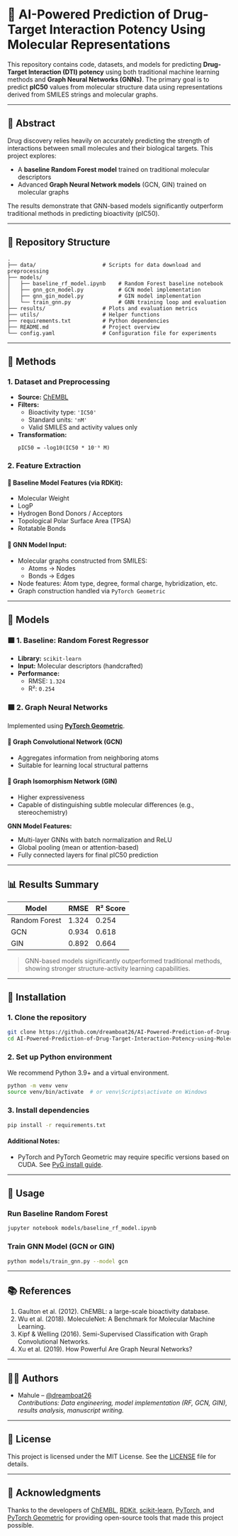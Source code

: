 # 🧠 AI-Powered Prediction of Drug-Target Interaction Potency Using Molecular Representations

This repository contains code, datasets, and models for predicting **Drug-Target Interaction (DTI) potency** using both traditional machine learning methods and **Graph Neural Networks (GNNs)**. The primary goal is to predict **pIC50** values from molecular structure data using representations derived from SMILES strings and molecular graphs.

---

## 📘 Abstract

Drug discovery relies heavily on accurately predicting the strength of interactions between small molecules and their biological targets. This project explores:

- A **baseline Random Forest model** trained on traditional molecular descriptors
- Advanced **Graph Neural Network models** (GCN, GIN) trained on molecular graphs

The results demonstrate that GNN-based models significantly outperform traditional methods in predicting bioactivity (pIC50).

---

## 📁 Repository Structure

```
.
├── data/                     # Scripts for data download and preprocessing
├── models/                  
│   ├── baseline_rf_model.ipynb    # Random Forest baseline notebook
│   ├── gnn_gcn_model.py           # GCN model implementation
│   ├── gnn_gin_model.py           # GIN model implementation
│   └── train_gnn.py               # GNN training loop and evaluation
├── results/                  # Plots and evaluation metrics
├── utils/                    # Helper functions
├── requirements.txt          # Python dependencies
├── README.md                 # Project overview
└── config.yaml               # Configuration file for experiments
```

---

## 🔬 Methods

### 1. Dataset and Preprocessing

- **Source:** [ChEMBL](https://www.ebi.ac.uk/chembl/)
- **Filters:**
  - Bioactivity type: `'IC50'`
  - Standard units: `'nM'`
  - Valid SMILES and activity values only
- **Transformation:**
  ```
  pIC50 = -log10(IC50 * 10⁻⁹ M)
  ```

### 2. Feature Extraction

#### 🔹 Baseline Model Features (via RDKit):

- Molecular Weight
- LogP
- Hydrogen Bond Donors / Acceptors
- Topological Polar Surface Area (TPSA)
- Rotatable Bonds

#### 🔹 GNN Model Input:

- Molecular graphs constructed from SMILES:
  - Atoms → Nodes
  - Bonds → Edges
- Node features: Atom type, degree, formal charge, hybridization, etc.
- Graph construction handled via `PyTorch Geometric`

---

## 🤖 Models

### 🟩 1. Baseline: Random Forest Regressor

- **Library:** `scikit-learn`
- **Input:** Molecular descriptors (handcrafted)
- **Performance:**
  - RMSE: `1.324`
  - R²: `0.254`

### 🟦 2. Graph Neural Networks

Implemented using **[PyTorch Geometric](https://pytorch-geometric.readthedocs.io/)**.

#### 🔸 Graph Convolutional Network (GCN)

- Aggregates information from neighboring atoms
- Suitable for learning local structural patterns

#### 🔸 Graph Isomorphism Network (GIN)

- Higher expressiveness
- Capable of distinguishing subtle molecular differences (e.g., stereochemistry)

**GNN Model Features:**
- Multi-layer GNNs with batch normalization and ReLU
- Global pooling (mean or attention-based)
- Fully connected layers for final pIC50 prediction

---

## 📊 Results Summary

| Model       | RMSE   | R² Score |
|-------------|--------|----------|
| Random Forest | 1.324 | 0.254    |
| GCN          | 0.934 | 0.618    |
| GIN          | 0.892 | 0.664    |

> GNN-based models significantly outperformed traditional methods, showing stronger structure-activity learning capabilities.

---

## 🚀 Installation

### 1. Clone the repository

```bash
git clone https://github.com/dreamboat26/AI-Powered-Prediction-of-Drug-Target-Interaction-Potency-using-Molecular-Representations.git
cd AI-Powered-Prediction-of-Drug-Target-Interaction-Potency-using-Molecular-Representations
```

### 2. Set up Python environment

We recommend Python 3.9+ and a virtual environment.

```bash
python -m venv venv
source venv/bin/activate  # or venv\Scripts\activate on Windows
```

### 3. Install dependencies

```bash
pip install -r requirements.txt
```

#### Additional Notes:
- PyTorch and PyTorch Geometric may require specific versions based on CUDA. See [PyG install guide](https://pytorch-geometric.readthedocs.io/en/latest/notes/installation.html).

---

## 🧪 Usage

### Run Baseline Random Forest

```bash
jupyter notebook models/baseline_rf_model.ipynb
```

### Train GNN Model (GCN or GIN)

```bash
python models/train_gnn.py --model gcn  
```

---

## 📚 References

1. Gaulton et al. (2012). ChEMBL: a large-scale bioactivity database.
2. Wu et al. (2018). MoleculeNet: A Benchmark for Molecular Machine Learning.
3. Kipf & Welling (2016). Semi-Supervised Classification with Graph Convolutional Networks.
4. Xu et al. (2019). How Powerful Are Graph Neural Networks?

---

## 👩‍🔬 Authors

- Mahule – [@dreamboat26](https://github.com/dreamboat26)  
  *Contributions: Data engineering, model implementation (RF, GCN, GIN), results analysis, manuscript writing.*

---

## 📄 License

This project is licensed under the MIT License. See the [LICENSE](LICENSE) file for details.

---

## 🙌 Acknowledgments

Thanks to the developers of [ChEMBL](https://www.ebi.ac.uk/chembl/), [RDKit](https://www.rdkit.org/), [scikit-learn](https://scikit-learn.org/), [PyTorch](https://pytorch.org/), and [PyTorch Geometric](https://pytorch-geometric.readthedocs.io/) for providing open-source tools that made this project possible.
